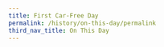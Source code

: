 ```yaml
---
title: First Car-Free Day
permalink: /history/on-this-day/permalink
third_nav_title: On This Day
---
```


